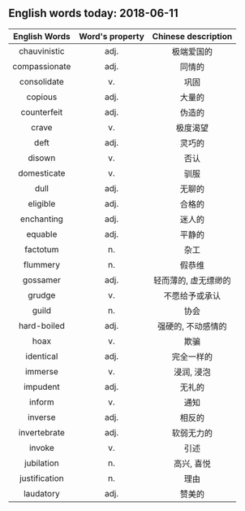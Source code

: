 ## English words today: 2018-06-11

| English Words | Word's property | Chinese description |
| :-----------: | :-------------: | :-----------------: |
| chauvinistic | adj. | 极端爱国的 |
| compassionate | adj. | 同情的 |
| consolidate | v. | 巩固 |
| copious | adj. | 大量的 |
| counterfeit | adj. | 伪造的 |
| crave | v.  | 极度渴望 |
| deft | adj. | 灵巧的 |
| disown | v. | 否认 |
| domesticate | v. | 驯服 |
| dull | adj. | 无聊的 |
| eligible | adj. | 合格的 |
| enchanting | adj. | 迷人的 |
| equable | adj. | 平静的 |
| factotum | n. | 杂工 |
| flummery | n. | 假恭维 |
| gossamer | adj. | 轻而薄的, 虚无缥缈的 |
| grudge | v. | 不愿给予或承认 |
| guild | n. | 协会 |
| hard-boiled | adj. | 强硬的, 不动感情的 |
| hoax | v. | 欺骗 |
| identical | adj. | 完全一样的 |
| immerse | v. | 浸润, 浸泡 |
| impudent | adj. | 无礼的 |
| inform | v. | 通知 |
| inverse | adj. | 相反的 |
| invertebrate | adj. | 软弱无力的 |
| invoke | v. | 引述 |
| jubilation | n. | 高兴, 喜悦 |
| justification | n. | 理由 |
| laudatory | adj. | 赞美的 |
